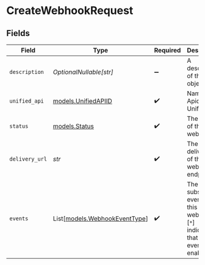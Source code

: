 # CreateWebhookRequest


## Fields

| Field                                                                                        | Type                                                                                         | Required                                                                                     | Description                                                                                  | Example                                                                                      |
| -------------------------------------------------------------------------------------------- | -------------------------------------------------------------------------------------------- | -------------------------------------------------------------------------------------------- | -------------------------------------------------------------------------------------------- | -------------------------------------------------------------------------------------------- |
| `description`                                                                                | *OptionalNullable[str]*                                                                      | :heavy_minus_sign:                                                                           | A description of the object.                                                                 | A description                                                                                |
| `unified_api`                                                                                | [models.UnifiedAPIID](../models/unifiedapiid.md)                                             | :heavy_check_mark:                                                                           | Name of Apideck Unified API                                                                  | crm                                                                                          |
| `status`                                                                                     | [models.Status](../models/status.md)                                                         | :heavy_check_mark:                                                                           | The status of the webhook.                                                                   | enabled                                                                                      |
| `delivery_url`                                                                               | *str*                                                                                        | :heavy_check_mark:                                                                           | The delivery url of the webhook endpoint.                                                    | https://example.com/my/webhook/endpoint                                                      |
| `events`                                                                                     | List[[models.WebhookEventType](../models/webhookeventtype.md)]                               | :heavy_check_mark:                                                                           | The list of subscribed events for this webhook. [`*`] indicates that all events are enabled. | [<br/>"vault.connection.created",<br/>"vault.connection.updated"<br/>]                       |